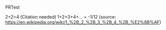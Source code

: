 PRTest

2+2=4 (Citation needed)
1+2+3+4+... = -1/12 (source:
https://en.wikipedia.org/wiki/1_%2B_2_%2B_3_%2B_4_%2B_%E2%8B%AF)
